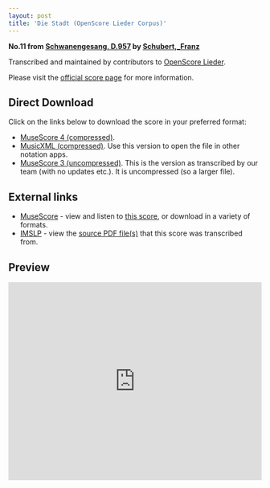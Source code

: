 ```yaml
---
layout: post
title: 'Die Stadt (OpenScore Lieder Corpus)'
---
```


__No.11 from [Schwanengesang, D.957](https://fourscoreandmore.org/openscore/lieder/Schubert,_Franz/Schwanengesang,_D.957/) by [Schubert,_Franz](https://fourscoreandmore.org/openscore/lieder/Schubert,_Franz)__

Transcribed and maintained by contributors to [OpenScore Lieder].

Please visit the [official score page] for more information.

[official score page]: https://musescore.com/openscore-lieder-corpus/scores/4985973
[OpenScore Lieder]: https://musescore.com/openscore-lieder-corpus

## Direct Download

Click on the links below to download the score in your preferred format:
- [MuseScore 4 (compressed)](https://github.com/openscore/lieder/blob/main/scores/Schubert,_Franz/Schwanengesang,_D.957/11_Die_Stadt/lc4985973.mscz?raw=true).
- [MusicXML (compressed)](https://github.com/openscore/lieder/blob/main/scores/Schubert,_Franz/Schwanengesang,_D.957/11_Die_Stadt/lc4985973.mxl?raw=true). Use this version to open the file in other notation apps.
- [MuseScore 3 (uncompressed)](https://github.com/openscore/lieder/blob/main/scores/Schubert,_Franz/Schwanengesang,_D.957/11_Die_Stadt/lc4985973.mscx?raw=true). This is the version as transcribed by our team (with no updates etc.). It is uncompressed (so a larger file).

## External links

- [MuseScore] - view and listen to [this score][MuseScore], or download in a variety of formats.
- [IMSLP] - view the [source PDF file(s)][IMSLP] that this score was transcribed from.

[MuseScore]: https://musescore.com/score/4985973
[IMSLP]: https://imslp.org/wiki/Special:ReverseLookup/60828

## Preview

<iframe width="100%" height="394" src="https://musescore.com/openscore-lieder-corpus/scores/4985973/embed" frameborder="0" allowfullscreen allow="autoplay; fullscreen"></iframe>
